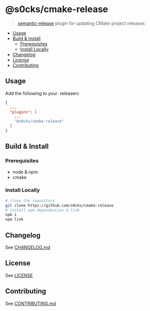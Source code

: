# @s0cks/cmake-release

> [semantic-release](https://github.com/semantic-release/semantic-release) plugin for updating CMake project releases

<!-- START doctoc generated TOC please keep comment here to allow auto update -->
<!-- DON'T EDIT THIS SECTION, INSTEAD RE-RUN doctoc TO UPDATE -->

- [Usage](#usage)
- [Build & Install](#build--install)
  - [Prerequisites](#prerequisites)
  - [Install Locally](#install-locally)
- [Changelog](#changelog)
- [License](#license)
- [Contributing](#contributing)

<!-- END doctoc generated TOC please keep comment here to allow auto update -->

## Usage

Add the following to your .releaserc

```json
{
  ...
  "plugins": [
    ...
    "@s0cks/cmake-release"
  ]
}
```

## Build & Install

### Prerequisites

* node & npm
* cmake

### Install Locally

```bash
# clone the repository
git clone https://github.com/s0cks/cmake-release
# install npm dependencies & link
npm i
npm link
```

## Changelog

See [CHANGELOG.md](/CHANGELOG)

## License

See [LICENSE](/LICENSE)

## Contributing

See [CONTRIBUTING.md](/CONTRIBUTING.md)
